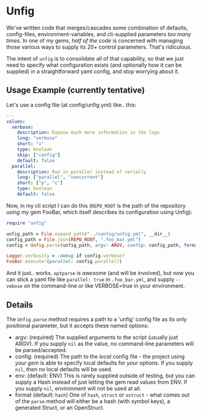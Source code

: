 # Unfig 

We've written code that merges/cascades some combination of defaults, config-files,
environment-variables, and cli-supplied parameters *too many times*. In one of my
gems, _half of the code_ is concerned with managing those various ways to supply
its 20+ control parameters. That's ridiculous.

The intent of `unfig` is to consolidate all of that capability, so that we
just need to specify what configuration exists (and optionally how it can be
supplied) in a straightforward yaml config, and stop worrying about it.

## Usage Example (currently tentative)

Let's use a config file (at config/unfig.yml) like.. this:

```yaml
---
values:
  verbose:
    description: Expose much more information in the logs
    long: "verbose"
    short: "v"
    type: boolean
    skip: ["config"]
    default: false
  parallel:
    description: Run in parallel instead of serially
    long: ["parallel", "concurrent"]
    short: ["p", "c"]
    type: boolean
    default: false
```

Now, in my cli script I can do this (`REPO_ROOT` is the path of the repository _using_
my gem FooBar, which itself describes its configuration using Unfig):

```ruby
require "unfig"

unfig_path = File.expand_path("../config/unfig.yml", __dir__)
config_path = File.join(REPO_ROOT, ".foo_bar.yml")
config = Unfig.parse(unfig_path, argv: ARGV, config: config_path, format: :struct)

Logger.verbosity = :debug if config.verbose?
FooBar.execute!(parallel: config.parallel?)
```

And it just.. works. `optparse` is _awesome_ (and will be involved), but now you
can stick a yaml file like `parallel: true` in `.foo_bar.yml`, and supply `--vebose`
on the command-line or like VERBOSE=true in your environment.

## Details

The `Unfig.parse` method requires a path to a 'unfig' config file as its
only positional parameter, but it accepts these named options:

* argv: (required) The supplied arguments to the script (usually just ARGV).
  If you supply `nil` as the value, no command-line parameters will be
  parsed/accepted.
* config: (required) The path to the _local_ config file - the project using
  *your gem* is able to specify local defaults for *your* options. If you
  supply `nil`, then no local defaults will be used.
* env: (default: ENV) This is rarely supplied outside of testing, but you can
  supply a Hash instead of just letting the gem read values from ENV. If you
  supply `nil`, environment will not be used at all.
* format (default: `hash`) One of `hash`, `struct` or `ostruct` - what comes
  _out_ of the `parse` method will either be a hash (with symbol keys), a
  generated Struct, or an OpenStruct.

